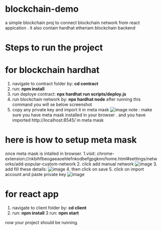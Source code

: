 # blockchain-demo
a simple blockchain proj to connect blockchain network from react appication  . it also contain hardhat etheriam blockchain backend


# Steps to run the project

# for blockchain hardhat 
1. navigate to contract folder by:  **cd contract**
2. run:   **npm install**
3. run deploye contract:  **npx hardhat run scripts/deploy.js**
4. run blockchain network by:   **npx hardhat node**   after running this command you will se below screenshot 
5. copy any private key and import it in meta mask ![image](https://user-images.githubusercontent.com/37826183/232208271-2c907a93-2b5f-49dd-8e25-77ae803535af.png)
note : make sure you have meta mask installed in your browser . and you have imported  http://localhost:8545/  in meta mask 


# here is how to setup meta mask 
once meta mask is intalled in browser.
1.visit:  chrome-extension://nkbihfbeogaeaoehlefnkodbefgpgknn/home.html#settings/networks/add-popular-custom-network
2. click add manual network ![image](https://user-images.githubusercontent.com/37826183/232209436-8fb2d4ae-2bd2-4538-a059-0288986488b7.png)
3. add fill these details: ![image](https://user-images.githubusercontent.com/37826183/232209590-4889f6f6-b527-4fbc-a7db-c670bd249017.png)
4. then click on save 
5. click on import account and paste private key ![image](https://user-images.githubusercontent.com/37826183/232209701-9143d78e-9ed8-4a8e-ad09-1d2f75d11a20.png)


# for react app 
1. navigate to client folder by:  **cd client**
2. run: **npm install**
3  run: **npm start**

now your  project should be running.
